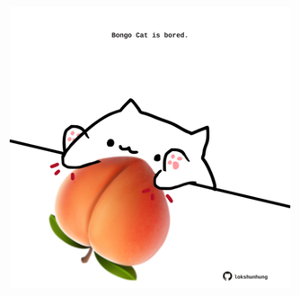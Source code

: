 <!-- built at 10/05/2021, 12:02:09 UTC -->
<p align="center">
  <img width="500" height="500" src="./ReadmeImage.svg">
</p>
